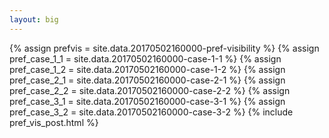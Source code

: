 ```yaml
---
layout: big
---
```

{% assign prefvis = site.data.20170502160000-pref-visibility %}
{% assign pref_case_1_1 = site.data.20170502160000-case-1-1 %}
{% assign pref_case_1_2 = site.data.20170502160000-case-1-2 %}
{% assign pref_case_2_1 = site.data.20170502160000-case-2-1 %}
{% assign pref_case_2_2 = site.data.20170502160000-case-2-2 %}
{% assign pref_case_3_1 = site.data.20170502160000-case-3-1 %}
{% assign pref_case_3_2 = site.data.20170502160000-case-3-2 %}
{% include pref_vis_post.html %}
